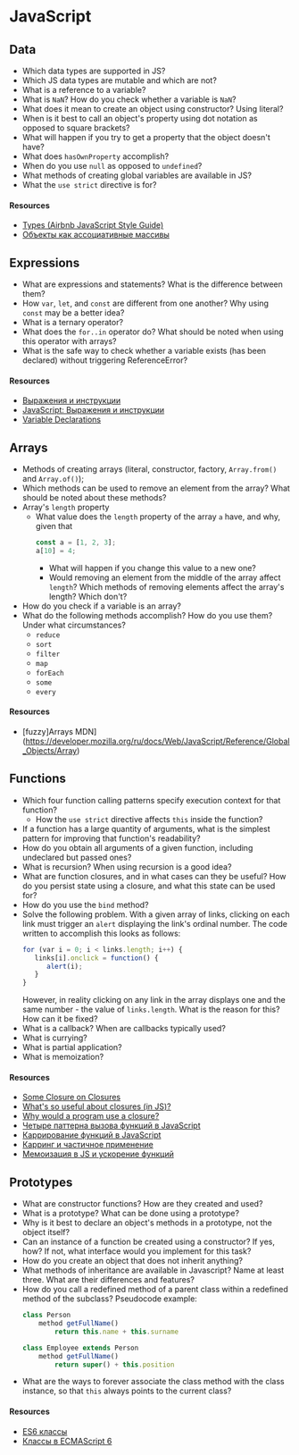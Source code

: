 # JavaScript

## Data

* Which data types are supported in JS?
* Which JS data types are mutable and which are not?
* What is a reference to a variable?
* What is `NaN`? How do you check whether a variable is `NaN`?
* What does it mean to create an object using constructor? Using literal?
* When is it best to call an object's property using dot notation as opposed to square brackets?
* What will happen if you try to get a property that the object doesn't have?
* What does `hasOwnProperty` accomplish?
* When do you use `null` as opposed to `undefined`?
* What methods of creating global variables are available in JS?
* What the `use strict` directive is for?

#### Resources

* [Types (Airbnb JavaScript Style Guide)](https://github.com/airbnb/javascript#types)
* [Объекты как ассоциативные массивы](https://learn.javascript.ru/object)

## Expressions

* What are expressions and statements? What is the difference between them?
* How `var`, `let`, and `const` are different from one another? Why using `const` may be a better idea?
* What is a ternary operator?
* What does the `for..in` operator do? What should be noted when using this operator with arrays?
* What is the safe way to check whether a variable exists (has been declared) without triggering ReferenceError?

#### Resources

* [Выражения и инструкции](https://ru.hexlet.io/courses/introduction_to_programming/lessons/expressions/theory_unit)
* [JavaScript: Выражения и инструкции](https://puzzleweb.ru/javascript/2_syntax3.php)
* [Variable Declarations](https://www.typescriptlang.org/docs/handbook/variable-declarations.html)

## Arrays

* Methods of creating arrays (literal, constructor, factory, `Array.from()` and `Array.of()`);
* Which methods can be used to remove an element from the array? What should be noted about these methods?
* Array's `length` property
   * What value does the `length` property of the array `a` have, and why, given that
      ```javascript
      const a = [1, 2, 3];
      a[10] = 4;
      ```
      * What will happen if you change this value to a new one?
      * Would removing an element from the middle of the array affect `length`? Which methods of removing elements affect the array's length? Which don't?
* How do you check if a variable is an array?
* What do the following methods accomplish? How do you use them? Under what circumstances?
   * `reduce`
   * `sort`
   * `filter`
   * `map`
   * `forEach`
   * `some`
   * `every`

#### Resources

* [fuzzy]Arrays MDN](https://developer.mozilla.org/ru/docs/Web/JavaScript/Reference/Global_Objects/Array)

## Functions

* Which four function calling patterns specify execution context for that function?
   * How the `use strict` directive affects `this` inside the function?
* If a function has a large quantity of arguments, what is the simplest pattern for improving that function's readability?
* How do you obtain all arguments of a given function, including undeclared but passed ones?
* What is recursion? When using recursion is a good idea?
* What are function closures, and in what cases can they be useful? How do you persist state using a closure, and what this state can be used for?
* How do you use the `bind` method?
* Solve the following problem. With a given array of links, clicking on each link must trigger an `alert` displaying the link's ordinal number. The code written to accomplish this looks as follows:
   ```javascript
   for (var i = 0; i < links.length; i++) {
      links[i].onclick = function() {
         alert(i);
      }
   }
   ```
   However, in reality clicking on any link in the array displays one and the same number - the value of `links.length`. What is the reason for this? How can it be fixed?
* What is a callback? When are callbacks typically used?
* What is currying?
* What is partial application?
* What is memoization?

#### Resources

* [Some Closure on Closures](https://dev.to/jckuhl/some-closure-on-closures-44ga)
* [What's so useful about closures (in JS)?](https://softwareengineering.stackexchange.com/questions/203507/whats-so-useful-about-closures-in-js)
* [Why would a program use a closure?](https://softwareengineering.stackexchange.com/questions/285941/why-would-a-program-use-a-closure)
* [Четыре паттерна вызова функций в JavaScript](https://habr.com/ru/post/155815/)
* [Каррирование функций в JavaScript](https://habr.com/ru/company/ruvds/blog/427295/)
* [Карринг и частичное применение](https://www.ibm.com/developerworks/ru/library/j-jn9/)
* [Мемоизация в JS и ускорение функций](https://habr.com/ru/company/ruvds/blog/332384/)

## Prototypes

* What are constructor functions? How are they created and used?
* What is a prototype? What can be done using a prototype?
* Why is it best to declare an object's methods in a prototype, not the object itself?
* Can an instance of a function be created using a constructor? If yes, how? If not, what interface would you implement for this task?
* How do you create an object that does not inherit anything?
* What methods of inheritance are available in Javascript? Name at least three. What are their differences and features?
* How do you call a redefined method of a parent class within a redefined method of the subclass?
   Pseudocode example:
   ```javascript
   class Person
       method getFullName()
           return this.name + this.surname

   class Employee extends Person
       method getFullName()
           return super() + this.position
   ```
* What are the ways to forever associate the class method with the class instance, so that `this` always points to the current class?

#### Resources

* [ES6 классы](http://jsraccoon.ru/es6-classes)
* [Классы в ECMAScript 6](https://frontender.info/es6-classes-final/)

